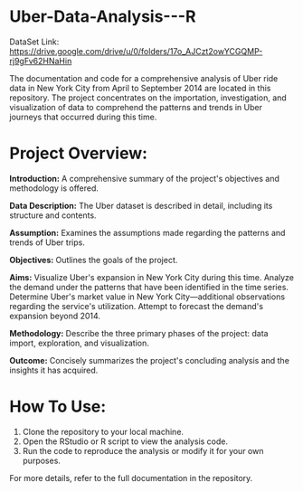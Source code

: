 # Uber-Data-Analysis---R

DataSet Link: 
https://drive.google.com/drive/u/0/folders/17o_AJCzt2owYCGQMP-rj9gFv62HNaHin

The documentation and code for a comprehensive analysis of Uber ride data in New York City from April to September 2014 are located in this repository. The project concentrates on the importation, investigation, and visualization of data to comprehend the patterns and trends in Uber journeys that occurred during this time.

# Project Overview:
**Introduction:** A comprehensive summary of the project's objectives and methodology is offered.

**Data Description:** The Uber dataset is described in detail, including its structure and contents.

**Assumption:** Examines the assumptions made regarding the patterns and trends of Uber trips.

**Objectives:** Outlines the goals of the project.

**Aims:** Visualize Uber's expansion in New York City during this time. Analyze the demand under the patterns that have been identified in the time series. Determine Uber's market value in New York City—additional observations regarding the service's utilization. Attempt to forecast the demand's expansion beyond 2014.


**Methodology:** Describe the three primary phases of the project: data import, exploration, and visualization.

**Outcome:** Concisely summarizes the project's concluding analysis and the insights it has acquired.

# How To Use:
1. Clone the repository to your local machine.
2. Open the RStudio or R script to view the analysis code.
3. Run the code to reproduce the analysis or modify it for your own purposes.


For more details, refer to the full documentation in the repository.
